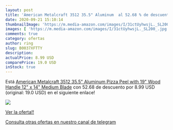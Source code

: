 ```yaml
---
layout: post
title: 'American Metalcraft 3512 35.5" Aluminum  al 52.68 % de descuento'
date: 2020-09-21 15:10:14
thumbnailImage: 'https://m.media-amazon.com/images/I/31ctUyhwsjL._SL200_.jpg'
images: [ 'https://m.media-amazon.com/images/I/31ctUyhwsjL._SL200_.jpg' ]
comments: true
category: ofertas
author: ring
slug: B0037XFTTY
description:
actualPrice: 8.99 USD
comparePrice: 19.0 USD
inStock: true
---
```


Está [American Metalcraft 3512 35.5" Aluminum Pizza Peel with 19" Wood Handle  12" x 14" Medium Blade](https://www.amazon.com/dp/B0037XFTTY/?tag=redken08-20) con 52.68 de descuento por 8.99 USD (original: 19.0 USD) en el siguiente enlace!

[![](https://m.media-amazon.com/images/I/31ctUyhwsjL._SL200_.jpg)](https://www.amazon.com/dp/B0037XFTTY/?tag=redken08-20)

[Ver la oferta!!](https://www.amazon.com/dp/B0037XFTTY/?tag=redken08-20)

[Consulta otras ofertas en nuestro canal de telegram](https://t.me/s/ofertas25)
